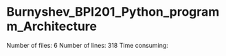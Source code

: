 # Burnyshev_BPI201_Python_programm_Architecture
Number of files: 6
Number of lines: 318
Time consuming: 
